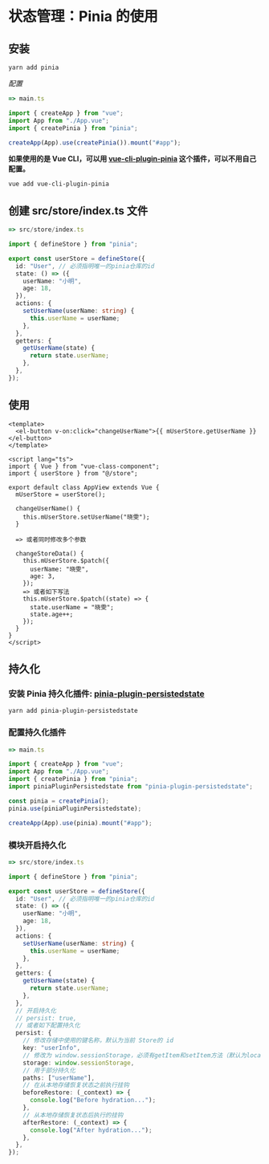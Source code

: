 # 状态管理：Pinia 的使用

## 安装
```
yarn add pinia
```
*配置*
```main.ts
=> main.ts

import { createApp } from "vue";
import App from "./App.vue";
import { createPinia } from "pinia";

createApp(App).use(createPinia()).mount("#app");
```
**如果使用的是 Vue CLI，可以用 [vue-cli-plugin-pinia](https://github.com/wobsoriano/vue-cli-plugin-pinia) 这个插件，可以不用自己配置。**
```
vue add vue-cli-plugin-pinia
```

## 创建 src/store/index.ts 文件
```src/store/index.ts
=> src/store/index.ts

import { defineStore } from "pinia";

export const userStore = defineStore({
  id: "User", // 必须指明唯一的pinia仓库的id
  state: () => ({
    userName: "小明",
    age: 18,
  }),
  actions: {
    setUserName(userName: string) {
      this.userName = userName;
    },
  },
  getters: {
    getUserName(state) {
      return state.userName;
    },
  },
});
```

## 使用
```
<template>
  <el-button v-on:click="changeUserName">{{ mUserStore.getUserName }}</el-button>
</template>

<script lang="ts">
import { Vue } from "vue-class-component";
import { userStore } from "@/store";

export default class AppView extends Vue {
  mUserStore = userStore();

  changeUserName() {
    this.mUserStore.setUserName("晓雯");
  }

  => 或者同时修改多个参数

  changeStoreData() {
    this.mUserStore.$patch({
      userName: "晓雯",
      age: 3,
    });
    => 或者如下写法
    this.mUserStore.$patch((state) => {
      state.userName = "晓雯";
      state.age++;
    });
  }
}
</script>
```

## 持久化

### 安装 Pinia 持久化插件: [pinia-plugin-persistedstate](https://www.npmjs.com/package/pinia-plugin-persistedstate)
```
yarn add pinia-plugin-persistedstate
```

### 配置持久化插件
```main.ts
=> main.ts

import { createApp } from "vue";
import App from "./App.vue";
import { createPinia } from "pinia";
import piniaPluginPersistedstate from "pinia-plugin-persistedstate";

const pinia = createPinia();
pinia.use(piniaPluginPersistedstate);

createApp(App).use(pinia).mount("#app");
```

### 模块开启持久化
```src/store/index.ts
=> src/store/index.ts

import { defineStore } from "pinia";

export const userStore = defineStore({
  id: "User", // 必须指明唯一的pinia仓库的id
  state: () => ({
    userName: "小明",
    age: 18,
  }),
  actions: {
    setUserName(userName: string) {
      this.userName = userName;
    },
  },
  getters: {
    getUserName(state) {
      return state.userName;
    },
  },
  // 开启持久化
  // persist: true, 
  // 或者如下配置持久化
  persist: {
    // 修改存储中使用的键名称，默认为当前 Store的 id
    key: "userInfo",
    // 修改为 window.sessionStorage，必须有getItem和setItem方法（默认为localStorage）
    storage: window.sessionStorage,
    // 用于部分持久化
    paths: ["userName"],
    // 在从本地存储恢复状态之前执行挂钩
    beforeRestore: (_context) => {
      console.log("Before hydration...");
    },
    // 从本地存储恢复状态后执行的挂钩
    afterRestore: (_context) => {
      console.log("After hydration...");
    },
  },
});
```
